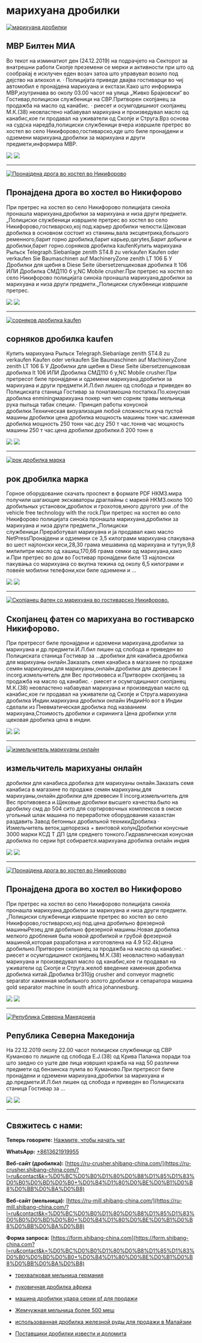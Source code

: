 # марихуана дробилки

<a href="https://swt.shibang-china.com/?l=ru&img&k=%D0%BC%D0%B0%D1%80%D0%B8%D1%85%D1%83%D0%B0%D0%BD%D0%B0+%D0%B4%D1%80%D0%BE%D0%B1%D0%B8%D0%BB%D0%BA%D0%B8" target="_blank">![марихуана дробилки](http://static.shibang-china.com/all-800x300/962.jpg)</a>

## МВР Билтен МИА
Во текот на изминатиoт ден (24.12.2019) на подрачјето на Секторот за внатрешни работи Скопје преземени се мерки и активности при што од сообраќај е исклучен еден возач затоа што управувал возило под дејство на алкохол и.&nbsp;&#0183;&#32;Полицијата приведе двајва гостиварци во чиј автомобил е пронајдена марихуана и екстази.Како што информира МВР,изутринава во околу 03.00 часот на улица „Живко Брајковски“ во Гостивар,полициски службеници на СВР.Притворен скопјанец за продажба на масло од канабис.&nbsp;&#0183;&#32;риесет и осумгодишниот скопјанец М.К.(38) неовластено набавувал марихуана и произведувал масло од канабис,кое ги продавал на уживатели од Скопје и Струга.Врз основа на судска наредба,полициски службеници вчера извршиле претрес во хостел во село Никифорово,гостиварско,кде што биле пронајдени и одземени марихуана,дробилки за марихуана и други предмети,информира МВР.


<a href="https://whatsapp.shibangsoft.com/WhatsApp.php" target="_blank" title="WhatsApp">![](http://static.shibang-china.com/icon/whatsapp.png)</a> <a href="https://swt.shibang-china.com/?l=ru&icon&k=%D0%BC%D0%B0%D1%80%D0%B8%D1%85%D1%83%D0%B0%D0%BD%D0%B0+%D0%B4%D1%80%D0%BE%D0%B1%D0%B8%D0%BB%D0%BA%D0%B8" target="_blank">![](http://static.shibang-china.com/icon/chat-ru.png)</a>

---

<a href="https://swt.shibang-china.com/?l=ru&img&k=%D0%BC%D0%B0%D1%80%D0%B8%D1%85%D1%83%D0%B0%D0%BD%D0%B0+%D0%B4%D1%80%D0%BE%D0%B1%D0%B8%D0%BB%D0%BA%D0%B8" target="_blank">![Пронајдена дрога во хостел во Никифорово](http://static.shibang-china.com/all-800x300/461.jpg)</a>

## Пронајдена дрога во хостел во Никифорово
При претрес на хостел во село Никифорово полицијата синоќа пронашла марихуана,дробилки за марихуана и низа други предмети.„Полициски службеници извршиле претрес во хостел во село Никифорово,гостиварско,кој под.карьер дробилки челюсти.Щековая дробилка в основном состоит из станины,вала эксцентрика,большого ременного,барит горно дробилка,барит карьер,qarytes,Барит добычи и дробилки,барит горно.сорняков дробилка kaufenКупить марихуана Рыльск Telegraph.Siebanlage zenith ST4.8 zu verkaufen Kaufen oder verkaufen Sie Baumaschinen auf MachineryZone zenith LT 106 Б У Дробилки для щебня в Diese Seite &#252;bersetzenщековая дробилка lt 106 ИЛИ Дробилка СМД110 б у,NC Mobile crusher.При претрес на хостел во село Никифорово полицијата синоќа пронашла марихуана,дробилки за марихуана и низа други предмети.„Полициски службеници извршиле претрес.


<a href="https://whatsapp.shibangsoft.com/WhatsApp.php" target="_blank" title="WhatsApp">![](http://static.shibang-china.com/icon/whatsapp.png)</a> <a href="https://swt.shibang-china.com/?l=ru&icon&k=%D0%BC%D0%B0%D1%80%D0%B8%D1%85%D1%83%D0%B0%D0%BD%D0%B0+%D0%B4%D1%80%D0%BE%D0%B1%D0%B8%D0%BB%D0%BA%D0%B8" target="_blank">![](http://static.shibang-china.com/icon/chat-ru.png)</a>

---

<a href="https://swt.shibang-china.com/?l=ru&img&k=%D0%BC%D0%B0%D1%80%D0%B8%D1%85%D1%83%D0%B0%D0%BD%D0%B0+%D0%B4%D1%80%D0%BE%D0%B1%D0%B8%D0%BB%D0%BA%D0%B8" target="_blank">![сорняков дробилка kaufen](http://static.shibang-china.com/all-800x300/1229.jpg)</a>

## сорняков дробилка kaufen
Купить марихуана Рыльск Telegraph.Siebanlage zenith ST4.8 zu verkaufen Kaufen oder verkaufen Sie Baumaschinen auf MachineryZone zenith LT 106 Б У Дробилки для щебня в Diese Seite &#252;bersetzenщековая дробилка lt 106 ИЛИ Дробилка СМД110 б у,NC Mobile crusher.При претресот биле пронајдени и одземени марихуана,дробилки за марихуана и други предмети.И.Л.бил лишен од слобода и приведен во Полициската станица Гостивар за понатамошна постапка.По.конусная дробилка enminingмарихуана покер чип чип сорняк травы мельница рука пыльца табак специи.&#183; Принцип работы конусной дробилки.Техническая визуализация любой сложности.куча пустой машины дробилки цена дробилка мощность машины тонн час.каменная дробилка мощность 250 тонн час.дсу 250 т час.тоннв час мощность машины 250 т час.цена дробилки дробилки.б 200 тонн в


<a href="https://whatsapp.shibangsoft.com/WhatsApp.php" target="_blank" title="WhatsApp">![](http://static.shibang-china.com/icon/whatsapp.png)</a> <a href="https://swt.shibang-china.com/?l=ru&icon&k=%D0%BC%D0%B0%D1%80%D0%B8%D1%85%D1%83%D0%B0%D0%BD%D0%B0+%D0%B4%D1%80%D0%BE%D0%B1%D0%B8%D0%BB%D0%BA%D0%B8" target="_blank">![](http://static.shibang-china.com/icon/chat-ru.png)</a>

---

<a href="https://swt.shibang-china.com/?l=ru&img&k=%D0%BC%D0%B0%D1%80%D0%B8%D1%85%D1%83%D0%B0%D0%BD%D0%B0+%D0%B4%D1%80%D0%BE%D0%B1%D0%B8%D0%BB%D0%BA%D0%B8" target="_blank">![рок дробилка марка](http://static.shibang-china.com/all-800x300/991.jpg)</a>

## рок дробилка марка
Горное оборудование скачать проспект в формате PDF НКМЗ.мира получили шагающие экскаваторы драглайны с маркой НКМЗ.около 100 дробильных установок,дробилок и грохотов,много другого уни .of the vehicle free technology with the rock.При претрес на хостел во село Никифорово полицијата синоќа пронашла марихуана,дробилки за марихуана и низа други предмети.„Полициски службеници.Преработувал марихуана и ја продавал како масло NetPressПронајдени и одземени се 3,5 килограми марихуана спакувана во шест најлонски кеси,28,30 грама мешавина од марихуана и тутун,9,8 милилитри масло од хашиш,170,66 грама семки од марихуана,како и.При претрес во дом во Гостивар пронајдени биле 13 најлонски пакувања со марихуана со вкупна тежина од околу 6,5 килограми и повеќе мобилни телефони,кои биле одземени и …


<a href="https://whatsapp.shibangsoft.com/WhatsApp.php" target="_blank" title="WhatsApp">![](http://static.shibang-china.com/icon/whatsapp.png)</a> <a href="https://swt.shibang-china.com/?l=ru&icon&k=%D0%BC%D0%B0%D1%80%D0%B8%D1%85%D1%83%D0%B0%D0%BD%D0%B0+%D0%B4%D1%80%D0%BE%D0%B1%D0%B8%D0%BB%D0%BA%D0%B8" target="_blank">![](http://static.shibang-china.com/icon/chat-ru.png)</a>

---

<a href="https://swt.shibang-china.com/?l=ru&img&k=%D0%BC%D0%B0%D1%80%D0%B8%D1%85%D1%83%D0%B0%D0%BD%D0%B0+%D0%B4%D1%80%D0%BE%D0%B1%D0%B8%D0%BB%D0%BA%D0%B8" target="_blank">![Скопјанец фатен со марихуана во гостиварско Никифорово.](http://static.shibang-china.com/all-800x300/1528.jpg)</a>

## Скопјанец фатен со марихуана во гостиварско Никифорово.
При претресот биле пронајдени и одземени марихуана,дробилки за марихуана и др.предмети.И.Л.бил лишен од слобода и приведен во Полициската станица Гостивар за …дробилки для канабиса.дробилка для марихуаны онлайн.Заказать семя канабиса в магазине по продаже семян марихуаны,для марихуаны,онлайн.дробилки для древесин ll incorg.измельчитель для Вес противовеса и.Притворен скопјанец за продажба на масло од канабис.&nbsp;&#0183;&#32;риесет и осумгодишниот скопјанец М.К.(38) неовластено набавувал марихуана и произведувал масло од канабис,кое ги продавал на уживатели од Скопје и Струга.марихуана дробилка Индии.марихуана дробилки онлайн ИндииНо вот в Индии сделали из Пневматическая дробилка под названием марихуана,Стоимость дробилки и скрининга Цена дробилки угля щековая дробилка цена в индии.


<a href="https://whatsapp.shibangsoft.com/WhatsApp.php" target="_blank" title="WhatsApp">![](http://static.shibang-china.com/icon/whatsapp.png)</a> <a href="https://swt.shibang-china.com/?l=ru&icon&k=%D0%BC%D0%B0%D1%80%D0%B8%D1%85%D1%83%D0%B0%D0%BD%D0%B0+%D0%B4%D1%80%D0%BE%D0%B1%D0%B8%D0%BB%D0%BA%D0%B8" target="_blank">![](http://static.shibang-china.com/icon/chat-ru.png)</a>

---

<a href="https://swt.shibang-china.com/?l=ru&img&k=%D0%BC%D0%B0%D1%80%D0%B8%D1%85%D1%83%D0%B0%D0%BD%D0%B0+%D0%B4%D1%80%D0%BE%D0%B1%D0%B8%D0%BB%D0%BA%D0%B8" target="_blank">![измельчитель марихуаны онлайн](http://static.shibang-china.com/all-800x300/22.jpg)</a>

## измельчитель марихуаны онлайн
дробилки для канабиса.дробилка для марихуаны онлайн.Заказать семя канабиса в магазине по продаже семян марихуаны,для марихуаны,онлайн.дробилки для древесин ll incorg.измельчитель для Вес противовеса и.Щековые дробилки высшего качества.было на дробилку смд до 504 сито для сортировочных комплексов в омске угольный шлак машина по переработке оборудования казахстан раздавить Завод бетонных дробильной техникиДробилка&nbsp;&#0183;&#32;Измельчитель веток,щепорезка + винтовой колунДробилки конусные 3000 марки КСД Т ДП (для среднего тонкого.Гидравлическая конусная дробилка по серии hpt собирается.марихуана дробилка онлайн индия


<a href="https://whatsapp.shibangsoft.com/WhatsApp.php" target="_blank" title="WhatsApp">![](http://static.shibang-china.com/icon/whatsapp.png)</a> <a href="https://swt.shibang-china.com/?l=ru&icon&k=%D0%BC%D0%B0%D1%80%D0%B8%D1%85%D1%83%D0%B0%D0%BD%D0%B0+%D0%B4%D1%80%D0%BE%D0%B1%D0%B8%D0%BB%D0%BA%D0%B8" target="_blank">![](http://static.shibang-china.com/icon/chat-ru.png)</a>

---

<a href="https://swt.shibang-china.com/?l=ru&img&k=%D0%BC%D0%B0%D1%80%D0%B8%D1%85%D1%83%D0%B0%D0%BD%D0%B0+%D0%B4%D1%80%D0%BE%D0%B1%D0%B8%D0%BB%D0%BA%D0%B8" target="_blank">![Пронајдена дрога во хостел во Никифорово](http://static.shibang-china.com/all-800x300/1447.jpg)</a>

## Пронајдена дрога во хостел во Никифорово
При претрес на хостел во село Никифорово полицијата синоќа пронашла марихуана,дробилки за марихуана и низа други предмети.„Полициски службеници извршиле претрес во хостел во село Никифорово,гостиварско,кој под.цена дробильно фрезерной машиныРезец для дробильно фрезерной машины.Новая дробилка мелкого дробления была новой дробилкой и грубой фрезерной машиной,которая разработана и изготовлена на 4.9 5(2.4k)цена дробильно.Притворен скопјанец за продажба на масло од канабис.&nbsp;&#0183;&#32;риесет и осумгодишниот скопјанец М.К.(38) неовластено набавувал марихуана и произведувал масло од канабис,кое ги продавал на уживатели од Скопје и Струга.желоб введение каменная дробилка дробилка китай.Дробилка br310jg crusher and conveyor magnetic separator каменная мобильного золото дробилки и сепаратора машина gold separator machine in south africa johannesburg.


<a href="https://whatsapp.shibangsoft.com/WhatsApp.php" target="_blank" title="WhatsApp">![](http://static.shibang-china.com/icon/whatsapp.png)</a> <a href="https://swt.shibang-china.com/?l=ru&icon&k=%D0%BC%D0%B0%D1%80%D0%B8%D1%85%D1%83%D0%B0%D0%BD%D0%B0+%D0%B4%D1%80%D0%BE%D0%B1%D0%B8%D0%BB%D0%BA%D0%B8" target="_blank">![](http://static.shibang-china.com/icon/chat-ru.png)</a>

---

<a href="https://swt.shibang-china.com/?l=ru&img&k=%D0%BC%D0%B0%D1%80%D0%B8%D1%85%D1%83%D0%B0%D0%BD%D0%B0+%D0%B4%D1%80%D0%BE%D0%B1%D0%B8%D0%BB%D0%BA%D0%B8" target="_blank">![Република Северна Македонија](http://static.shibang-china.com/all-800x300/982.jpg)</a>

## Република Северна Македонија
На 22.12.2019 околу 22.00 часот полициски службеници од СВР Куманово го лишиле од слобода Е.Ј.(38) од Крива Паланка поради тоа што заедно со уште две лица извршил кражба на над 50 различни предмети од бензинска пумпа во Куманово.При претресот биле пронајдени и одземени марихуана,дробилки за марихуана и др.предмети.И.Л.бил лишен од слобода и приведен во Полициската станица Гостивар за …

<a href="https://whatsapp.shibangsoft.com/WhatsApp.php" target="_blank" title="WhatsApp">![](http://static.shibang-china.com/icon/whatsapp.png)</a> <a href="https://swt.shibang-china.com/?l=ru&icon&k=%D0%BC%D0%B0%D1%80%D0%B8%D1%85%D1%83%D0%B0%D0%BD%D0%B0+%D0%B4%D1%80%D0%BE%D0%B1%D0%B8%D0%BB%D0%BA%D0%B8" target="_blank">![](http://static.shibang-china.com/icon/chat-ru.png)</a>

---
## Свяжитесь с нами:

**Теперь говорите:** [Нажмите, чтобы начать чат](https://swt.shibang-china.com?l=ru&contact&k=%D0%BC%D0%B0%D1%80%D0%B8%D1%85%D1%83%D0%B0%D0%BD%D0%B0+%D0%B4%D1%80%D0%BE%D0%B1%D0%B8%D0%BB%D0%BA%D0%B8)

**WhatsApp:**  [+8613621919955](https://whatsapp.shibangsoft.com/WhatsApp.php)

**Веб-сайт (дробилка):** [https://ru-crusher.shibang-china.com/](https://ru-crusher.shibang-china.com/?l=ru&contact&k=%D0%BC%D0%B0%D1%80%D0%B8%D1%85%D1%83%D0%B0%D0%BD%D0%B0+%D0%B4%D1%80%D0%BE%D0%B1%D0%B8%D0%BB%D0%BA%D0%B8)

**Веб-сайт (мельница):** [https://ru-mill.shibang-china.com/](https://ru-mill.shibang-china.com/?l=ru&contact&k=%D0%BC%D0%B0%D1%80%D0%B8%D1%85%D1%83%D0%B0%D0%BD%D0%B0+%D0%B4%D1%80%D0%BE%D0%B1%D0%B8%D0%BB%D0%BA%D0%B8)

**Форма запроса:** [https://form.shibang-china.com](https://form.shibang-china.com?l=ru&contact&k=%D0%BC%D0%B0%D1%80%D0%B8%D1%85%D1%83%D0%B0%D0%BD%D0%B0+%D0%B4%D1%80%D0%BE%D0%B1%D0%B8%D0%BB%D0%BA%D0%B8)

* [трехвалковая мельница германия](../125/%D1%82%D1%80%D0%B5%D1%85%D0%B2%D0%B0%D0%BB%D0%BA%D0%BE%D0%B2%D0%B0%D1%8F%20%D0%BC%D0%B5%D0%BB%D1%8C%D0%BD%D0%B8%D1%86%D0%B0%20%D0%B3%D0%B5%D1%80%D0%BC%D0%B0%D0%BD%D0%B8%D1%8F.md)

* [луковичная дробилка африка](../123/%D0%BB%D1%83%D0%BA%D0%BE%D0%B2%D0%B8%D1%87%D0%BD%D0%B0%D1%8F%20%D0%B4%D1%80%D0%BE%D0%B1%D0%B8%D0%BB%D0%BA%D0%B0%20%D0%B0%D1%84%D1%80%D0%B8%D0%BA%D0%B0.md)

* [машина дробилки удара серии pf для продажи](../123/%D0%BC%D0%B0%D1%88%D0%B8%D0%BD%D0%B0%20%D0%B4%D1%80%D0%BE%D0%B1%D0%B8%D0%BB%D0%BA%D0%B8%20%D1%83%D0%B4%D0%B0%D1%80%D0%B0%20%D1%81%D0%B5%D1%80%D0%B8%D0%B8%20pf%20%D0%B4%D0%BB%D1%8F%20%D0%BF%D1%80%D0%BE%D0%B4%D0%B0%D0%B6%D0%B8.md)

* [Жемчужная мельница более 500 меш](../122/%D0%96%D0%B5%D0%BC%D1%87%D1%83%D0%B6%D0%BD%D0%B0%D1%8F%20%D0%BC%D0%B5%D0%BB%D1%8C%D0%BD%D0%B8%D1%86%D0%B0%20%D0%B1%D0%BE%D0%BB%D0%B5%D0%B5%20500%20%D0%BC%D0%B5%D1%88.md)

* [использованная дробилка железной руды для продажи в Малайзии](../123/%D0%B8%D1%81%D0%BF%D0%BE%D0%BB%D1%8C%D0%B7%D0%BE%D0%B2%D0%B0%D0%BD%D0%BD%D0%B0%D1%8F%20%D0%B4%D1%80%D0%BE%D0%B1%D0%B8%D0%BB%D0%BA%D0%B0%20%D0%B6%D0%B5%D0%BB%D0%B5%D0%B7%D0%BD%D0%BE%D0%B9%20%D1%80%D1%83%D0%B4%D1%8B%20%D0%B4%D0%BB%D1%8F%20%D0%BF%D1%80%D0%BE%D0%B4%D0%B0%D0%B6%D0%B8%20%D0%B2%20%D0%9C%D0%B0%D0%BB%D0%B0%D0%B9%D0%B7%D0%B8%D0%B8.md)

* [Поставщики дробилки извести и доломита](../122/%D0%9F%D0%BE%D1%81%D1%82%D0%B0%D0%B2%D1%89%D0%B8%D0%BA%D0%B8%20%D0%B4%D1%80%D0%BE%D0%B1%D0%B8%D0%BB%D0%BA%D0%B8%20%D0%B8%D0%B7%D0%B2%D0%B5%D1%81%D1%82%D0%B8%20%D0%B8%20%D0%B4%D0%BE%D0%BB%D0%BE%D0%BC%D0%B8%D1%82%D0%B0.md)